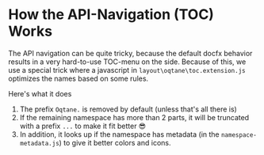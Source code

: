 ﻿
# How the API-Navigation (TOC) Works

The API navigation can be quite tricky, because the default docfx behavior results in a very hard-to-use TOC-menu on the side. 
Because of this, we use a special trick where a javascript in `layout\oqtane\toc.extension.js` optimizes the names based on some rules. 

Here's what it does

1. The prefix `Oqtane.` is removed by default (unless that's all there is)
1. If the remaining namespace has more than 2 parts, it will be truncated with a prefix `...` to make it fit better 😎
1. In addition, it looks up if the namespace has metadata (in the `namespace-metadata.js`) to give it better colors and icons.
